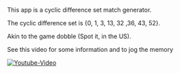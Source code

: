 This app is a cyclic difference set match generator.

The cyclic difference set is {0, 1, 3, 13, 32 ,36, 43, 52}.

Akin to the game dobble (Spot it, in the US).

See this video for some information and to jog the memory

[![Youtube-Video](https://img.youtube.com/vi/VTDKqW_GLkw/0.jpg)](https://youtu.be/VTDKqW_GLkw?t=891)
